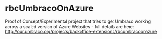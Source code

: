 rbcUmbracoOnAzure
=================

Proof of Concept/Experimental project that tries to get Umbraco working across a scaled version of Azure Websites - full details are here:
http://our.umbraco.org/projects/backoffice-extensions/rbcumbracoonazure
